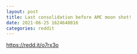 ```yaml
--- 
layout: post 
title: Last consolidation before AMC moon shot! 
date: 2021-06-25 1624640816 
categories: reddit 
--- 
```

https://redd.it/o7rx3o